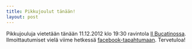 ```yaml
---
title: Pikkujoulut tänään! 
layout: post
---
```


Pikkujouluja vietetään tänään 11.12.2012 klo 19:30 ravintola [Il Bucatinossa](http://ilbucatino.fi/). Ilmoittautumiset vielä viime hetkessä [facebook-tapahtumaan](https://www.facebook.com/events/386750744741390/). Tervetuloa!
